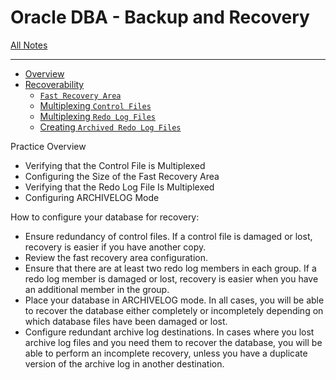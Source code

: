 # Oracle DBA - Backup and Recovery

[All Notes](../../index.md)

---

- [Overview](./fundamemtal/fundamemtal.md)
- [Recoverability](./recoverability/recoverability.md)
  - [`Fast Recovery Area`](./recoverability/fra.md)
  - [Multiplexing `Control Files`](./recoverability/muli_cf.md)
  - [Multiplexing `Redo Log Files`](./recoverability/muli_redolog.md)
  - [Creating `Archived Redo Log Files`](./recoverability/archive_redolog.md)

Practice Overview

- Verifying that the Control File is Multiplexed
- Configuring the Size of the Fast Recovery Area
- Verifying that the Redo Log File Is Multiplexed
- Configuring ARCHIVELOG Mode



How to configure your database for recovery:
- Ensure redundancy of control files. If a control file is damaged or lost, recovery is
easier if you have another copy.
- Review the fast recovery area configuration.
- Ensure that there are at least two redo log members in each group. If a redo log
member is damaged or lost, recovery is easier when you have an additional member in
the group.
- Place your database in ARCHIVELOG mode. In all cases, you will be able to recover
the database either completely or incompletely depending on which database files
have been damaged or lost.
- Configure redundant archive log destinations. In cases where you lost archive log files
and you need them to recover the database, you will be able to perform an incomplete
recovery, unless you have a duplicate version of the archive log in another destination.